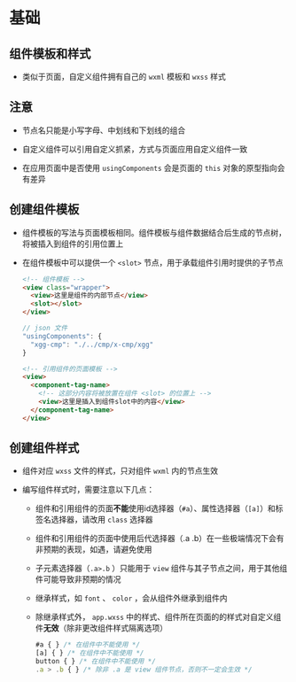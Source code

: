 # 基础

## 组件模板和样式

+ 类似于页面，自定义组件拥有自己的 `wxml` 模板和 `wxss` 样式

## 注意

+ 节点名只能是小写字母、中划线和下划线的组合

+ 自定义组件可以引用自定义抓紧，方式与页面应用自定义组件一致

+ 在应用页面中是否使用 `usingComponents` 会是页面的 `this` 对象的原型指向会有差异

## 创建组件模板

+ 组件模板的写法与页面模板相同。组件模板与组件数据结合后生成的节点树，将被插入到组件的引用位置上

+ 在组件模板中可以提供一个 `<slot>` 节点，用于承载组件引用时提供的子节点

    ```html
    <!-- 组件模板 -->
    <view class="wrapper">
      <view>这里是组件的内部节点</view>
      <slot></slot>
    </view>
    ```

    ```js
    // json 文件
    "usingComponents": {
      "xgg-cmp": "./../cmp/x-cmp/xgg"
    }
    ```

    ```html
    <!-- 引用组件的页面模板 -->
    <view>
      <component-tag-name>
        <!-- 这部分内容将被放置在组件 <slot> 的位置上 -->
        <view>这里是插入到组件slot中的内容</view>
      </component-tag-name>
    </view>
    ```

## 创建组件样式

+ 组件对应 `wxss` 文件的样式，只对组件 `wxml` 内的节点生效

+ 编写组件样式时，需要注意以下几点：

  - 组件和引用组件的页面**不能**使用id选择器（`#a`）、属性选择器（`[a]`）和标签名选择器，请改用 `class` 选择器

  - 组件和引用组件的页面中使用后代选择器（.a .b）在一些极端情况下会有非预期的表现，如遇，请避免使用

  - 子元素选择器（`.a>.b` ）只能用于 `view` 组件与其子节点之间，用于其他组件可能导致非预期的情况

  - 继承样式，如 `font` 、 `color` ，会从组件外继承到组件内

  - 除继承样式外， `app.wxss` 中的样式、组件所在页面的的样式对自定义组件**无效**（除非更改组件样式隔离选项）

    ```js
    #a { } /* 在组件中不能使用 */
    [a] { } /* 在组件中不能使用 */
    button { } /* 在组件中不能使用 */
    .a > .b { } /* 除非 .a 是 view 组件节点，否则不一定会生效 */
    ```

